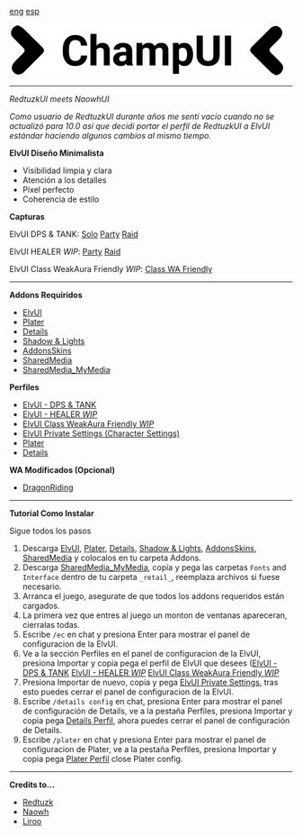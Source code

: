 [eng](readme.me) [esp](readme_esp.me)

![logo](screens/logo_alt.png?raw=true "logo")

---
*RedtuzkUI meets NaowhUI*

*Como usuario de RedtuzkUI durante años me sentí vacío cuando no se actualizó para 10.0 así que decidí portar el perfil de RedtuzkUI a ElvUI estándar haciendo algunos cambios al mismo tiempo.*

**ElvUI Diseño Minimalista** 

- Visibilidad limpia y clara
- Atención a los detalles
- Píxel perfecto
- Coherencia de estilo

**Capturas**

ElvUI DPS & TANK: [Solo](screens/ChampUI_Solo.jpg?raw=true) [Party](screens/ChampUI_Party.jpg?raw=true) [Raid](screens/ChampUI_Raid.jpg?raw=true)

ElvUI HEALER *WIP*: [Party](screens/ChampUI_Party.jpg?raw=true) [Raid](screens/ChampUI_Raid.jpg?raw=true) 

ElvUI Class WeakAura Friendly *WIP*: [Class WA Friendly](screens/ChampUI_ClassWA.jpg?raw=true)

---
**Addons Requiridos**

- [ElvUI](https://www.tukui.org/download.php?ui=elvui)
- [Plater](https://www.curseforge.com/wow/addons/plater-nameplates)
- [Details](https://www.curseforge.com/wow/addons/details)
- [Shadow & Lights](https://www.curseforge.com/wow/addons/elvui-shadow-light)
- [AddonsSkins](https://www.curseforge.com/wow/addons/addonskins)
- [SharedMedia](https://www.curseforge.com/wow/addons/sharedmedia)
- [SharedMedia_MyMedia](https://downgit.github.io/#/home?url=https://github.com/HectorMarcos/ChampUI/tree/master/_retail_)

**Perfiles**

- [ElvUI - DPS & TANK](https://github.com/HectorMarcos/ChampUI/blob/master/profiles/elvui_dps_tank.txt?raw=true)
- [ElvUI - HEALER *WIP*](https://github.com/HectorMarcos/ChampUI/blob/master/profiles/elvui_healer.txt?raw=true)
- [ElvUI Class WeakAura Friendly *WIP*](https://github.com/HectorMarcos/ChampUI/blob/master/profiles/elvui_middle_wa.txt?raw=true)
- [ElvUI Private Settings (Character Settings)](https://github.com/HectorMarcos/ChampUI/blob/master/profiles/elvui_private.txt?raw=true)
- [Plater](https://github.com/HectorMarcos/ChampUI/blob/master/profiles/plater.txt?raw=true)
- [Details](https://github.com/HectorMarcos/ChampUI/blob/master/profiles/details.txt?raw=true)
 
**WA Modificados (Opcional)**
 
- [DragonRiding](https://github.com/HectorMarcos/ChampUI/blob/master/wa/dragonriding.txt?raw=true)
  
---
**Tutorial Como Instalar**

Sigue todos los pasos
1. Descarga [ElvUI](https://www.tukui.org/download.php?ui=elvui), [Plater](https://www.curseforge.com/wow/addons/plater-nameplates), [Details](https://www.curseforge.com/wow/addons/details), [Shadow & Lights](https://www.curseforge.com/wow/addons/elvui-shadow-light), [AddonsSkins](https://www.curseforge.com/wow/addons/addonskins), [SharedMedia](https://www.curseforge.com/wow/addons/sharedmedia) y colocalos en tu carpeta Addons.
2. Descarga [SharedMedia_MyMedia](https://downgit.github.io/#/home?url=https://github.com/HectorMarcos/ChampUI/tree/master/_retail_), copia y pega las carpetas `Fonts` and `Interface` dentro de tu carpeta `_retail_`, reemplaza archivos si fuese necesario.
3. Arranca el juego, asegurate de que todos los addons requeridos están cargados.
4. La primera vez que entres al juego un monton de ventanas apareceran, cierralas todas.
5. Escribe `/ec` en chat y presiona Enter para mostrar el panel de configuracion de la ElvUI.
6. Ve a la sección Perfiles en el panel de configuracion de la ElvUI, presiona Importar y copia pega el perfil de ElvUI que desees ([ElvUI - DPS & TANK](https://github.com/HectorMarcos/ChampUI/blob/master/profiles/elvui_dps_tank.txt?raw=true) [ElvUI - HEALER *WIP*](https://github.com/HectorMarcos/ChampUI/blob/master/profiles/elvui_healer.txt?raw=true) [ElvUI Class WeakAura Friendly *WIP*](https://github.com/HectorMarcos/ChampUI/blob/master/profiles/elvui_middle_wa.txt?raw=true)
7. Presiona Importar de nuevo, copia y pega [ElvUI Private Settings](https://github.com/HectorMarcos/ChampUI/blob/master/profiles/elvui_private.txt?raw=true), tras esto puedes cerrar el panel de configuracion de la ElvUI. 
8. Escribe `/details config` en chat, presiona Enter para mostrar el panel de configuración de Details, ve a la pestaña Perfiles, presiona Importar y copia pega [Details Perfil](https://github.com/HectorMarcos/ChampUI/blob/master/profiles/details.txt?raw=true), ahora puedes cerrar el panel de configuración de Details.
9. Escribe `/plater` en chat y presiona Enter para mostrar el panel de configuracion de Plater, ve a la pestaña Perfiles, presiona Importar y copia pega [Plater Perfil](https://github.com/HectorMarcos/ChampUI/blob/master/profiles/plater.txt?raw=true) close Plater config.

---
**Credits to...**
- [Redtuzk](https://twitter.com/redtuzk)
- [Naowh](https://twitter.com/Naowhxd)
- [Liroo](https://wago.io/nFopWlIoQ)
